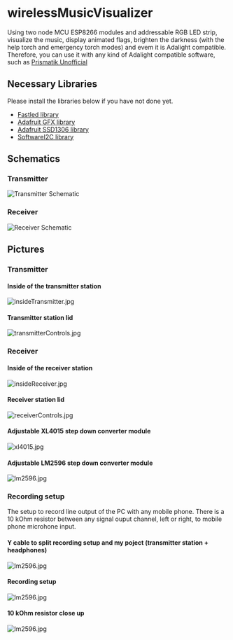 # wirelessMusicVisualizer
Using two node MCU ESP8266 modules and addressable RGB LED strip, visualize the music, display animated flags, brighten the darkness (with the help torch and emergency torch modes) and evem it is Adalight compatible. Therefore, you can use it with any kind of Adalight compatible software, such as [Prismatik Unofficial](https://github.com/psieg/Lightpack)

## Necessary Libraries
Please install the libraries below if you have not done yet.
- [Fastled library](https://github.com/FastLED/FastLED)
- [Adafruit GFX library](https://github.com/adafruit/Adafruit-GFX-Library)
- [Adafruit SSD1306 library](https://github.com/adafruit/Adafruit_SSD1306)
- [SoftwareI2C library](https://github.com/Seeed-Studio/Arduino_Software_I2C)

## Schematics
### Transmitter
![Transmitter Schematic](./Transmitter.png)

### Receiver
![Receiver Schematic](./Receiver.png)


## Pictures

### Transmitter
#### Inside of the transmitter station
![insideTransmitter.jpg](./pictures/insideTransmitter.jpg)
#### Transmitter station lid
![transmitterControls.jpg](./pictures/transmitterControls.jpg)

### Receiver
#### Inside of the receiver station
![insideReceiver.jpg](./pictures/insideReceiver.jpg)
#### Receiver station lid
![receiverControls.jpg](./pictures/receiverControls.jpg)
#### Adjustable XL4015 step down converter module
![xl4015.jpg](./pictures/xl4015.jpg)
#### Adjustable LM2596 step down converter module
![lm2596.jpg](./pictures/lm2596.jpg)

### Recording setup
The setup to record line output of the PC with any mobile phone.
There is a 10 kOhm resistor between any signal ouput channel, left or right, to mobile phone microhone input.

#### Y cable to split recording setup and my poject (transmitter station + headphones)
![lm2596.jpg](.pictures/yCable.jpg)

#### Recording setup
![lm2596.jpg](pictures/soundRecordingCable.jpg)

#### 10 kOhm resistor close up
![lm2596.jpg](pictures/resistor.jpg)



